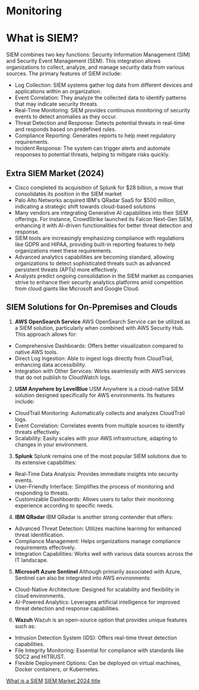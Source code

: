 # Monitoring
# What is SIEM?
SIEM combines two key functions: Security Information Management (SIM) and Security Event Management (SEM). This integration allows organizations to collect, analyze, and manage security data from various sources. The primary features of SIEM include:
*  Log Collection: SIEM systems gather log data from different devices and applications within an organization.
*  Event Correlation: They analyze the collected data to identify patterns that may indicate security threats.
*  Real-Time Monitoring: SIEM provides continuous monitoring of security events to detect anomalies as they occur.
*  Threat Detection and Response: Detects potential threats in real-time and responds based on predefined rules.
*  Compliance Reporting: Generates reports to help meet regulatory requirements.
*  Incident Response: The system can trigger alerts and automate responses to potential threats, helping to mitigate risks quickly.
## Extra SIEM Market (2024)
*  Cisco completed its acquisition of Splunk for $28 billion, a move that consolidates its position in the SIEM market
*  Palo Alto Networks acquired IBM's QRadar SaaS for $500 million, indicating a strategic shift towards cloud-based solutions
*  Many vendors are integrating Generative AI capabilities into their SIEM offerings. For instance, CrowdStrike launched its Falcon Next-Gen SIEM, enhancing it with AI-driven functionalities for better threat detection and response.
*  SIEM tools are increasingly emphasizing compliance with regulations like GDPR and HIPAA, providing built-in reporting features to help organizations meet these requirements.
*  Advanced analytics capabilities are becoming standard, allowing organizations to detect sophisticated threats such as advanced persistent threats (APTs) more effectively.
*  Analysts predict ongoing consolidation in the SIEM market as companies strive to enhance their security analytics platforms amid competition from cloud giants like Microsoft and Google Cloud.
## SIEM Solutions for On-Ppremises and Clouds
1. **AWS OpenSearch Service**
AWS OpenSearch Service can be utilized as a SIEM solution, particularly when combined with AWS Security Hub. This approach allows for:
*  Comprehensive Dashboards: Offers better visualization compared to native AWS tools.
*  Direct Log Ingestion: Able to ingest logs directly from CloudTrail, enhancing data accessibility.
*  Integration with Other Services: Works seamlessly with AWS services that do not publish to CloudWatch logs.

2. **USM Anywhere by LevelBlue**
USM Anywhere is a cloud-native SIEM solution designed specifically for AWS environments. Its features include:
*  CloudTrail Monitoring: Automatically collects and analyzes CloudTrail logs.
*  Event Correlation: Correlates events from multiple sources to identify threats effectively.
*  Scalability: Easily scales with your AWS infrastructure, adapting to changes in your environment.

3. **Splunk**
Splunk remains one of the most popular SIEM solutions due to its extensive capabilities:
*  Real-Time Data Analysis: Provides immediate insights into security events.
*  User-Friendly Interface: Simplifies the process of monitoring and responding to threats.
*  Customizable Dashboards: Allows users to tailor their monitoring experience according to specific needs.

4. **IBM QRadar**
IBM QRadar is another strong contender that offers:
* Advanced Threat Detection: Utilizes machine learning for enhanced threat identification.
*  Compliance Management: Helps organizations manage compliance requirements effectively.
*  Integration Capabilities: Works well with various data sources across the IT landscape.

5. **Microsoft Azure Sentinel**
Although primarily associated with Azure, Sentinel can also be integrated into AWS environments:
*  Cloud-Native Architecture: Designed for scalability and flexibility in cloud environments.
*  AI-Powered Analytics: Leverages artificial intelligence for improved threat detection and response capabilities.

6. **Wazuh**
Wazuh is an open-source option that provides unique features such as:
*   Intrusion Detection System (IDS): Offers real-time threat detection capabilities.
*  File Integrity Monitoring: Essential for compliance with standards like SOC2 and HITRUST.
*  Flexible Deployment Options: Can be deployed on virtual machines, Docker containers, or Kubernetes.


[What is a SIEM](https://www.softwarereviews.com/categories/security-information-and-event-management)
[SIEM Market 2024 ](https://www.crn.com/news/security/2024/10-big-moves-in-the-siem-market-in-2024)
[title](https://www.sentinelone.com/cybersecurity-101/data-and-ai/siem-evaluation-checklist/)

